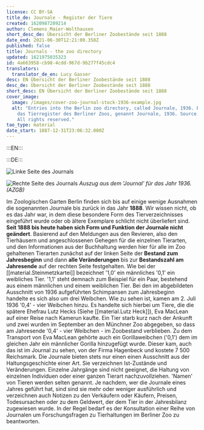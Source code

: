 ```yaml
---
license: CC BY-SA
title_de: Journale - Register der Tiere
created: 1620987289214
author: Clemens Maier-Wolthausen
short_desc_de: Übersicht der Berliner Zoobestände seit 1888
date_end: 2021-06-30T12:21:00.358Z
published: false
title: Journals - the zoo directory
updated: 1621975035323
id: 4a663958-cb98-4cdd-967d-9b277f45cdc4
translators:
  translator_de_en: Lucy Gasser
desc: EN Übersicht der Berliner Zoobestände seit 1888
desc_de: Übersicht der Berliner Zoobestände seit 1888
short_desc: EN Übersicht der Berliner Zoobestände seit 1888
cover_image:
  image: /images/cover-zoo-journal-stock-1936-example.jpg
  alt: "Entries into the Berlin zoo directory, called Journale, 1936. Eintrag in
    das Tierregister des Berliner Zoos, genannt Journale, 1936. Source: AZGB.
    All rights reserved."
tao_type: material
date_start: 1887-12-31T23:06:32.000Z
---
```



:::EN:::


:::DE:::

![Linke Seite des Journals](/images/cmw/Journal_1936_l.jpg)

![Rechte Seite des Journals](/images/cmw/Journal_1936_r.jpg)
_Auszug aus dem 'Journal' für das Jahr 1936. (AZGB)_

Im Zoologischen Garten Berlin finden sich bis auf einige wenige Ausnahmen die sogenannten Journale bis zurück in das Jahr **1888**. Wir wissen nicht, ob es das Jahr war, in dem diese besondere Form des Tierverzeichnisses eingeführt wurde oder ob ältere Exemplare schlicht nicht überliefert sind. **Seit 1888 bis heute haben sich Form und Funktion der Journale nicht geändert**. Basierend auf den Meldungen aus den Revieren, also den Tierhäusern und angeschlossenen Gehegen für die einzelnen Tierarten, und den Informationen aus der Buchhaltung werden hier für alle im Zoo gehaltenen Tierarten zunächst auf der linken Seite der **Bestand zum Jahresbeginn** und dann **alle Veränderungen** bis zur **Bestandszahl am Jahresende** auf der rechten Seite festgehalten. Wie bei der [[material.Steinmetzkartei]] bezeichnet '1,0' ein männliches '0,1' ein weibliches Tier. '1,1' steht demnach zum Beispiel für ein Paar, bestehend aus einem männlichen und einem weiblichen Tier. Bei den im abgebildeten Ausschnitt von 1936 aufgeführten Schimpansen zum Jahresbeginn handelte es sich also um drei Weibchen. Wie zu sehen ist, kamen am 2. Juli 1936 '0,4' - vier Weibchen hinzu. Es handelte sich hierbei um Tiere, die die spätere Ehefrau Lutz Hecks (Siehe [[material.Lutz Heck]]), Eva MacLean auf einer Reise nach Kamerun kaufte. Ein Tier starb kurz nach der Ankunft und zwei wurden im September an den Münchner Zoo abgegeben, so dass am Jahresende '0,4' - vier Weibchen - im Zoobestand verblieben.
Zu dem Transport von Eva MacLean gehörte auch ein Gorillaweibchen ('0,1') dem im gleichen Jahr ein männlicher Gorilla hinzugefügt wurde. Dieser kam, auch das ist im Journal zu sehen, von der Firma Hagenbeck und kostete 7 500 Reichsmark.
Die Journale bieten stets nur einen einen Ausschnitt aus der Haltungsgeschichte einer Art. Sie verzeichnen Ist-Zustände und Veränderungen. Einzelne Jahrgänge sind nicht geeignet, die Haltung von einzelnen Individuen oder einer ganzen Tierart nachzuvollziehen. 'Namen' von Tieren werden selten genannt. Je nachdem, wer die Journale eines Jahres geführt hat, sind sind sie mehr oder weniger ausführlich und verzeichnen auch Notizen zu den Verkäufern oder Käufern, Preisen, Todesursachen oder zu dem Geldwert, der dem Tier in der Jahresbilanz zugewiesen wurde. In der Regel bedarf es der Konsultation einer Reihe von Journalen um Forschungsfragen zu Tierhaltungen im Berliner Zoo zu beantworten.
